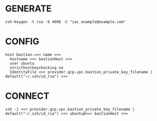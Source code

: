 # GENERATE

    ssh-keygen -t rsa -b 4096 -C "iac_example@example.com"

# CONFIG

    host bastion.<<< name >>>
      hostname <<< bastionHost >>>
      user ubuntu
      stricthostkeychecking no
      IdentityFile <<< provider.gcp.vpc.bastion_private_key_filename | default("~/.ssh/id_rsa") >>>

# CONNECT

    ssh -i <<< provider.gcp.vpc.bastion_private_key_filename | default("~/.ssh/id_rsa") >>> ubuntu@<<< bastionHost >>>
